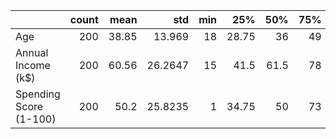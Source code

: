 |                        |   count |   mean |     std |   min |   25% |   50% |   75% |   max |
|:-----------------------|--------:|-------:|--------:|------:|------:|------:|------:|------:|
| Age                    |     200 |  38.85 | 13.969  |    18 | 28.75 |  36   |    49 |    70 |
| Annual Income (k$)     |     200 |  60.56 | 26.2647 |    15 | 41.5  |  61.5 |    78 |   137 |
| Spending Score (1-100) |     200 |  50.2  | 25.8235 |     1 | 34.75 |  50   |    73 |    99 |

